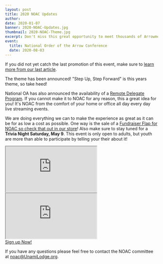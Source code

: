 ```yaml
---
layout: post
title: 2020 NOAC Updates
author:
date: 2020-01-07
banner: 2020-NOAC-Updates.jpg
thumbnail: 2020-NOAC-Theme.jpg
excerpt: Don't miss this great opportunity to meet thousands of Arrowmen and experience the OA on a national scale.
event:
  title: National Order of the Arrow Conference
  date: 2020-08-03
---
```


If you did not yet catch the last promotion of this event, make sure to [learn more from our last article](/news/2020-NOAC).

The theme has been announced! "Step Up, Step Forward" is this years theme, so take heed!

National OA has also announced the availability of a [Remote Delegate Program](https://oa-bsa.org/article/noac-2020-remote-delegate-program). If you cannot make it to NOAC for any reason, this a great idea for you! It's NOAC from the comfort of your home or office all day every day live streaming events.

We are doing everything we can to make the experience as great as it can be for as low a cost as possible. One way is the sale of a [Fundraiser Flap for NOAC so check that out in our store](https://unami-lodge-one.square.site/)! Also make sure to stay tuned for a **Trivia Night Saturday, May 9**. This event is only open to adults, but youth are more than able to participate by telling your their about it!

<div class="row">
  <div class="col-lg-6">
    <div class="embed-responsive embed-responsive-16by9 mb-3">
      <iframe class="embed-responsive-item" src="https://www.youtube.com/embed/cQgiGEsCkPg" allow="accelerometer; autoplay; encrypted-media; gyroscope; picture-in-picture" allowfullscreen></iframe>
    </div>
  </div>
  <div class="col-lg-6">
    <div class="embed-responsive embed-responsive-16by9 mb-3">
      <iframe class="embed-responsive-item" src="https://www.youtube.com/embed/0wd58YEQJn8" allow="accelerometer; autoplay; encrypted-media; gyroscope; picture-in-picture" allowfullscreen></iframe>
    </div>
  </div>
</div>


<div class="text-center">
  <a href="https://colbsa.doubleknot.com/event/2020-noac/2578650" class="btn btn-primary btn-lg">Sign up Now!</a>
</div>

If you have any questions please feel free to contact the NOAC committee at [noac@UnamiLodge.org](/contact?recipient=noac).
